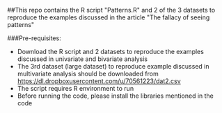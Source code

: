 ##This repo contains the R script "Patterns.R" and 2 of the 3 datasets to reproduce the examples discussed in the article "The fallacy of seeing patterns"

###Pre-requisites:
+ Download the R script and 2 datasets to reproduce the examples discussed in univariate and bivariate analysis
+ The 3rd dataset (large dataset) to reproduce example discussed in multivariate analysis should be downloaded from https://dl.dropboxusercontent.com/u/70561223/dat2.csv
+ The script requires R environment to run
+ Before running the code, please install the libraries mentioned in the code
